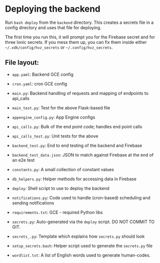# Deploying the backend
Run `bash deploy` from the `backend` directory. This creates a secrets file in
a config directory and uses that file for deploying.

The first time you run this, it will prompt you for the Firebase secret and for
three Ionic secrets. If you mess them up, you can fix them inside either
`~/.xdk/config/hvz_secrets` or `~/.config/hvz_secrets`.

## File layout:

* `app.yaml`: Backend GCE config
* `cron.yaml`: cron GCE config
* `main.py`: Backend handling of requests and mapping of endpoints to api_calls
* `main_test.py`: Test for the above Flask-based file
* `appengine_config.py`: App Engine configs

* `api_calls.py`: Bulk of the end point code; handles end point calls
* `api_calls_test.py`: Unit tests for the above
* `backend_test.py`: End to end testing of the backend and Firebase
* `backend_test_data.json`: JSON to match against Firebase at the end of an e2e test
* `constants.py`: A small collection of constant values
* `db_helpers.py`: Helper methods for accessing data in Firebase
* `deploy`: Shell script to use to deploy the backend
* `notifications.py`: Code used to handle (cron-based) scheduling and sending notifications
* `requirements.txt`: GCE - required Python libs
* `secrets.py`: Auto-generated via the `deploy` script. DO NOT COMMIT TO GIT.
* `secrets_.py`: Template which explains how `secrets.py` should look
* `setup_secrets.bash`: Helper script used to generate the `secrets.py` file
* `wordlist.txt`: A list of English words used to generate human-codes.
